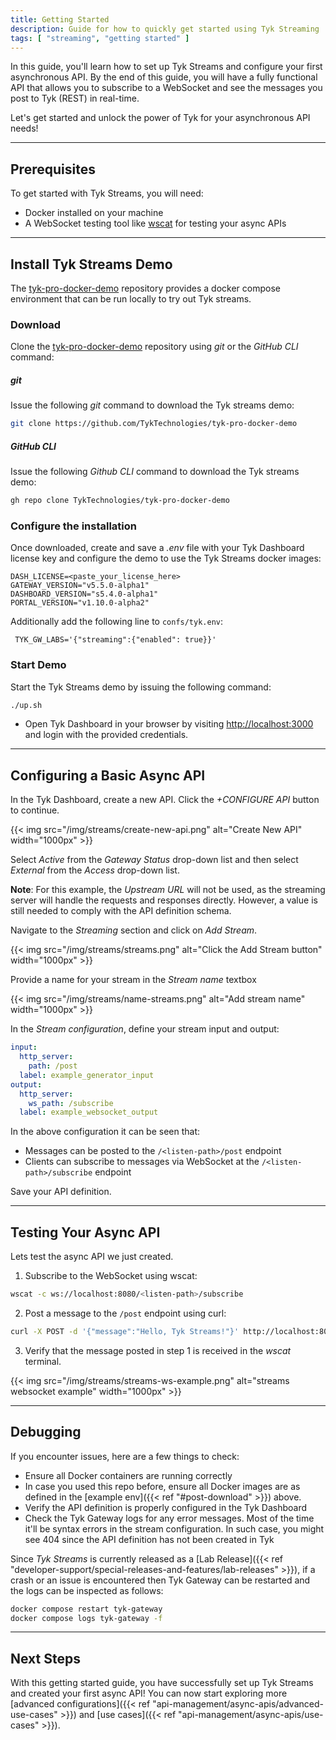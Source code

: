 ```yaml
---
title: Getting Started
description: Guide for how to quickly get started using Tyk Streaming
tags: [ "streaming", "getting started" ]
---
```


In this guide, you'll learn how to set up Tyk Streams and configure your first asynchronous API. By the end of this guide, you will have a fully functional API that allows you to subscribe to a WebSocket and see the messages you post to Tyk (REST) in real-time.

Let's get started and unlock the power of Tyk for your asynchronous API needs!


---

## Prerequisites

To get started with Tyk Streams, you will need:
- Docker installed on your machine
- A WebSocket testing tool like [wscat](https://github.com/websockets/wscat) for testing your async APIs

---

## Install Tyk Streams Demo

The [tyk-pro-docker-demo](https://github.com/TykTechnologies/tyk-pro-docker-demo) repository provides a docker compose environment that can be run locally to try out Tyk streams.

### Download

Clone the [tyk-pro-docker-demo](https://github.com/TykTechnologies/tyk-pro-docker-demo) repository using *git* or the *GitHub CLI* command:

##### git

Issue the following *git* command to download the Tyk streams demo:

```bash
git clone https://github.com/TykTechnologies/tyk-pro-docker-demo
```
##### GitHub CLI

Issue the following *Github CLI* command to download the Tyk streams demo:

```bash
gh repo clone TykTechnologies/tyk-pro-docker-demo
```

### Configure the installation

Once downloaded, create and save a *.env* file with your Tyk Dashboard license key and configure the demo to use the Tyk Streams docker images:

```env
DASH_LICENSE=<paste_your_license_here>
GATEWAY_VERSION="v5.5.0-alpha1"
DASHBOARD_VERSION="s5.4.0-alpha1"
PORTAL_VERSION="v1.10.0-alpha2"
```

Additionally add the following line to `confs/tyk.env`:
```env
 TYK_GW_LABS='{"streaming":{"enabled": true}}'
```

### Start Demo

Start the Tyk Streams demo by issuing the following command:

```bash
./up.sh
```

- Open Tyk Dashboard in your browser by visiting [http://localhost:3000](http://localhost:3000) and login with the provided credentials.

---

## Configuring a Basic Async API

In the Tyk Dashboard, create a new API. Click the *+CONFIGURE API* button to continue.

{{< img src="/img/streams/create-new-api.png" alt="Create New API" width="1000px" >}}

Select *Active* from the *Gateway Status* drop-down list and then select *External* from the *Access* drop-down list.

**Note**: For this example, the *Upstream URL* will not be used, as the streaming server will handle the requests and responses directly. However, a value is still needed to comply with the API definition schema.

Navigate to the *Streaming* section and click on *Add Stream*.

{{< img src="/img/streams/streams.png" alt="Click the Add Stream button" width="1000px" >}}

Provide a name for your stream in the *Stream name* textbox

{{< img src="/img/streams/name-streams.png" alt="Add stream name" width="1000px" >}}

In the *Stream configuration*, define your stream input and output:

```yaml
input:
  http_server:
    path: /post
  label: example_generator_input
output:
  http_server:
    ws_path: /subscribe
  label: example_websocket_output
```

In the above configuration it can be seen that:

- Messages can be posted to the `/<listen-path>/post` endpoint
- Clients can subscribe to messages via WebSocket at the `/<listen-path>/subscribe` endpoint

Save your API definition.

---

## Testing Your Async API

Lets test the async API we just created.

1. Subscribe to the WebSocket using wscat:

```bash
wscat -c ws://localhost:8080/<listen-path>/subscribe
```

2. Post a message to the `/post` endpoint using curl:

```bash
curl -X POST -d '{"message":"Hello, Tyk Streams!"}' http://localhost:8080/<listen-path>/post
```

3. Verify that the message posted in step 1 is received in the *wscat* terminal.

{{< img src="/img/streams/streams-ws-example.png" alt="streams websocket example" width="1000px" >}}

---

## Debugging

If you encounter issues, here are a few things to check:
- Ensure all Docker containers are running correctly
- In case you used this repo before, ensure all Docker images are as defined in the [example env]({{< ref "#post-download" >}}) above.
- Verify the API definition is properly configured in the Tyk Dashboard
- Check the Tyk Gateway logs for any error messages. Most of the time it'll be syntax errors in the stream configuration. In such case, you might see 404 since the API definition has not been created in Tyk

Since *Tyk Streams* is currently released as a [Lab Release]({{< ref "developer-support/special-releases-and-features/lab-releases" >}}),
if a crash or an issue is encountered then Tyk Gateway can be restarted and the logs can be inspected as follows:

```bash
docker compose restart tyk-gateway
docker compose logs tyk-gateway -f
```

---


## Next Steps

With this getting started guide, you have successfully set up Tyk Streams and created your first async API! You can now start exploring more [advanced configurations]({{< ref "api-management/async-apis/advanced-use-cases" >}}) and [use cases]({{< ref "api-management/async-apis/use-cases" >}}).
